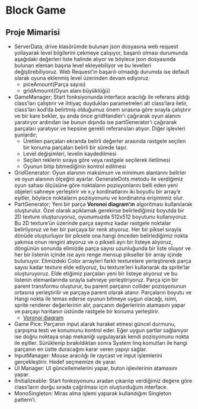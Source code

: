 # Block Game

## Proje Mimarisi

- ServerData; drive klasörümde bulunan json dosyasına web request yollayarak level bilgilerini çekmeye çalışıyor, başarılı olması durumunda aşağıdaki değerleri liste halinde alıyor ve böylece json dosyasında bulunan eleman başına level ekleyebiliyor ve bu levelleri değiştirebiliyoruz. Web Request’in başarılı olmadığı durumda ise default olarak oyuna eklenmiş level üzerinden devam ediyoruz.
    - piceAmount(Parça sayısı)
    - gridAmoumt(Oyun alanı büyüklüğü)
- GameManager; Start fonksiyonunda interface aracılığı ile referans aldığı class’ları çalıştırır ve ihtiyaç duydukları parametreleri alt class’lara iletir, class’ları kod’da belirtmiş olduğumuz önem sırasına göre sırayla çalıştırır ve bir kare bekler, şu anda önce gridHandler’ı çağırarak oyun alanını yaratıryor ardından ise  bunun dışında ise partGenerator’ı çağırarak parçaları yaratıyor ve hepsine gerekli referansları atıyor. Diğer işlevleri şunlardır;
    - Üretilen parçaları ekranda belirli değerler arasında rastgele seçilen bir konuma parçaları belirli bir sürede taşır.
    - Level değişimleri, levelin kaydedilmesi
    - Seçilen reklerin sıraya göre veya rastgele seçilerek iletilmesi
    - Oyunun bitip bitmediğinin kontrol edilmesi
- GridGenerator: Oyun alanının maksimum ve minimum alanlarını belirler ve oyun alanının ölçeğini ayarlar. GenerateDots metodu ile verdiğimiz oyun sahası ölçüsüne göre noktaların pozisyonlarını belli eden yeni objeleri sahneye yerleştirir ve x,y kordinatlarını iki boyutlu bir array’e eşitler, böylece noktaların pozisyonunu ve kordinatına erişimimiz olur.
- PartGenerator; Yeni bir parça **Voronoi diagram’ın** algoritması kullanılarak oluşturulur. Özel olarak açıklamak gerekirse belirlediğimiz boyutda bir 2D texture oluşturuyoruz, oyunumuzda 512x512 boyutunu kullanıyoruz. Bu 2D texture’ün üzerinde parça sayımız kadar rastgele noktalar belirliyoruz ve her bir parçaya bir renk atıyoruz. Her bir piksel sırayla dönüde oluşturluyor bir piksele ona hangi önceden belirlediğimiz nokta yakınsa onun rengini atıyoruz ve o pikseli ayrı bir listeye alıyoruz, döngünün sonunda elimizde parça sayısı uzunluğunda bir liste oluyor ve her bir listenin içinde ise aynı renge mensup pikseller bir array içinde bulunuyor. Elimizdeki Color arrayleri farklı texturelere yerleştirerek parça sayısı kadar texture elde ediyoruz, bu texture’leri kullanarak da sprite’lar oluşturuyoruz.  Elde etiğimiz parçaları yeni bir listeye alıyoruz ve bu listenin elemanlarında sırayla sahneye yerleştiriyoruz. Parça için bir parent transformu oluşturur, bu parent parçanın collider pozisyonunun ortasına yerleştirilir ve parçaya parent olarak atanır. Parçaların boyutu ve Hangi nokta ile temas ederse oyunun bitmeye uygun olacağı, isimi, sprite renderer değerlerinin alır, parçanın değerlerinin atamasını yapar ve parçayı haritanın üstünde rastgele bir konuma yerleştirir.
    - [Voronoi diagram](https://en.wikipedia.org/wiki/Voronoi_diagram) 
 - Game Pice: Parçanın input alarak haraket etmesi güncel durmunu, çarpışma testi ve konumunu kontrol eder. Eğer uygun şartlar sağlanıyor ise doğru noktaya snap mekaniği uygulayarak kendi pozisyonunu nokta ile eşitler. Sürüklenip bırakıldıktan sonra System linq komutları ile hangi parçanın en üstte duracağını karar veren yapıyı sağlar.
- InputManager: Mouse aracılığı ile raycast ve input işlemlerini gerçekleştirir. Hedef seçmemize de yarar.
- UI Manager: UI güncellemelerini yapar, buton işlevlerinin atamasını yapar.
- IInitializeable: Start fonksiyonunu aradan çıkarılıp verdiğimiz değere göre class’ların dorğu sırada çağrılması için oluşturduğum interface.
- MonoSingleton: Miras alma işlemi yaparak kullandığım Singleton pattern’i.
